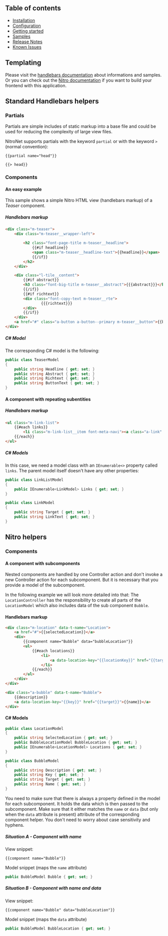 ## Table of contents
- [Installation](installation.md)
- [Configuration](configuration.md)
- [Getting started](getting-started.md)
- [Samples](samples.md)
- [Release Notes](https://github.com/namics/NitroNet/releases)
- [Known Issues](known-issues.md)

## Templating
Please visit the [handlebars documentation](http://handlebarsjs.com) about informations and samples.  
Or you can check out the [Nitro documentation](https://github.com/namics/generator-nitro/blob/master/generators/app/templates/project/docs/nitro.md) if you want to build your frontend with this application.


## Standard Handlebars helpers

### Partials

Partials are simple includes of static markup into a base file and could be used for reducing the complexity of large view files.

NitroNet supports partials with the keyword `partial` or with the keyword `>` (normal convention):

```
{{partial name="head"}}

{{> head}}
```


### Components

#### An easy example
This sample shows a simple Nitro HTML view (handlebars markup) of a *Teaser* component.

##### Handlebars markup

```html
<div class="m-teaser">
	<div class="m-teaser__wrapper-left">

		<h2 class="font-page-title m-teaser__headline">
			{{#if headline}}
			<span class="m-teaser__headline-text">{{headline}}</span>
			{{/if}}
		</h2>
	</div>

	<div class="l-tile__content">
		{{#if abstract}}
		<h3 class="font-big-title m-teaser__abstract">{{{abstract}}}</h3>
		{{/if}}
		{{#if richtext}}
		<div class="font-copy-text m-teaser__rte">
				{{{richtext}}}
		</div>
		{{/if}}
	</div>
	<a href="#" class="a-button a-button--primary m-teaser__button">{{buttonText}}</a>
</div>
```

##### C# Model
The corresponding C# model is the following:

```csharp
public class TeaserModel
{
    public string Headline { get; set; }
    public string Abstract { get; set; }
    public string Richtext { get; set; }
    public string ButtonText { get; set; }
}
```

#### A component with repeating subentities

##### Handlebars markup

```html
<ul class="m-link-list">
    {{#each links}}
        <li class="m-link-list__item font-meta-navi"><a class="a-link" href="{{target}}">{{linkText}}</a></li>
    {{/each}}
</ul>
```

##### C# Models

In this case, we need a model class with an `IEnumerable<>` property called `links`. The parent model itself doesn't have any other properties:

```csharp
public class LinkListModel
{
    public IEnumerable<LinkModel> Links { get; set; }
}

public class LinkModel
{
    public string Target { get; set; }
    public string LinkText { get; set; }
}
```

## Nitro helpers

### Components

#### A component with subcomponents
Nested components are handled by one Controller action and don't invoke a new Controller action for each subcomponent. But it is necessary that you provide a model of the subcomponent.

In the following example we will look more detailed into that:
The `LocationController` has the responsibility to create all parts of the `LocationModel` which also includes data of the sub component `Bubble`.

#### Handlebars markup

```html
<div class="m-location" data-t-name="Location">
    <a href="#">{{selectedLocation}}</a>
    <div>
        {{component name="Bubble" data="bubbleLocation"}}
        <ul>
            {{#each locations}}
                <li>
                    <a data-location-key="{{locationKey}}" href="{{target}}">{{name}}</a>
                </li>
            {{/each}}
        </ul>
    </div>
</div>

<div class="a-bubble" data-t-name="Bubble">
    {{description}}
	<a data-location-key="{{key}}" href="{{target}}">{{name}}</a>
</div>
```

#### C# Models

```csharp
public class LocationModel
{
    public string SelectedLocation { get; set; }
    public BubbleLocationModel BubbleLocation { get; set; }
    public IEnumerable<LocationModel> Locations { get; set; }
}

public class BubbleModel
{
	public string Description { get; set; }
    public string Key { get; set; }
    public string Target { get; set; }
    public string Name { get; set; }
}
```

You need to make sure that there is always a property defined in the model for each subcomponent. It holds the data which is then passed to the subcomponent. Make sure that it either matches the `name` or `data` (but only when the `data` attribute is present) attribute of the corresponding component helper. You don't need to worry about case sensitivity and hyphens.

##### Situation A - Component with name
View snippet:

```
{{component name="Bubble"}}
```

Model snippet (maps the `name` attribute)

```csharp
public BubbleModel Bubble { get; set; }
```

##### Situation B - Component with name and data
View snippet:
```
{{component name="Bubble" data="bubbleLocation"}}
```

Model snippet (maps the `data` attribute)

```csharp
public BubbleModel BubbleLocation { get; set; }
```